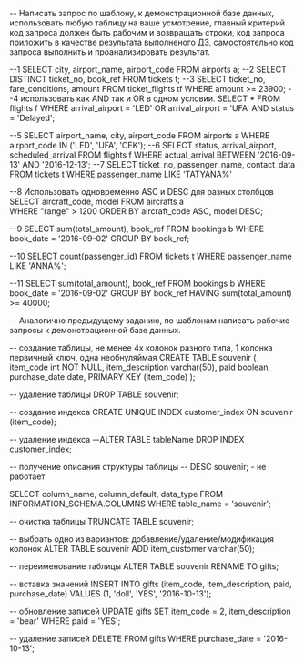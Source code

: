 -- Написать запрос по шаблону, к демонстрационной базе данных, использовать любую таблицу на ваше усмотрение, главный критерий код запроса должен быть рабочим и возвращать строки, код запроса приложить в качестве результата выполненого ДЗ, самостоятельно код запроса выполнить и проанализировать результат.


--1
SELECT city, airport_name, airport_code
FROM airports a;
--2
SELECT DISTINCT ticket_no, book_ref
FROM tickets t;
--3
SELECT ticket_no, fare_conditions, amount
FROM ticket_flights tf
WHERE amount >= 23900;
--4 использовать как AND так и OR в одном условии.
SELECT *
FROM flights f
WHERE arrival_airport  = 'LED' OR arrival_airport = 'UFA' AND status = 'Delayed';

--5
SELECT  airport_name, city, airport_code
FROM airports a
WHERE airport_code IN ('LED', 'UFA', 'CEK');
--6
SELECT status, arrival_airport, scheduled_arrival
FROM flights f
WHERE actual_arrival BETWEEN '2016-09-13' AND '2016-12-13';
--7
SELECT ticket_no, passenger_name, contact_data
FROM tickets t
WHERE passenger_name LIKE 'TATYANA%'

--8 Использовать одновременно ASC и DESC для разных столбцов
SELECT aircraft_code, model
FROM aircrafts a  
WHERE "range" > 1200
ORDER BY aircraft_code  ASC, model DESC;

--9
SELECT sum(total_amount), book_ref
FROM bookings b
WHERE book_date = '2016-09-02'
GROUP BY book_ref;

--10
SELECT count(passenger_id)
FROM tickets t
WHERE passenger_name LIKE 'ANNA%';

--11
SELECT sum(total_amount), book_ref
FROM bookings b
WHERE book_date = '2016-09-02'
GROUP BY book_ref
HAVING sum(total_amount) >= 40000;



-- Аналогично предыдущему заданию, по шаблонам написать рабочие запросы к демонстрационной базе данных.

-- создание таблицы, не менее 4х колонок разного типа, 1 колонка первичный ключ, одна необнуляймая
 CREATE TABLE souvenir (
   item_code int NOT NULL,
   item_description varchar(50),
   paid boolean,
   purchase_date date,
   PRIMARY KEY (item_code)
 );

-- удаление таблицы
DROP TABLE souvenir;

-- создание индекса
CREATE UNIQUE INDEX customer_index
ON souvenir (item_code);

-- удаление индекса
--ALTER TABLE tableName
DROP INDEX customer_index;

-- получение описания структуры таблицы
-- DESC souvenir;  - не работает

SELECT column_name, column_default, data_type
FROM INFORMATION_SCHEMA.COLUMNS
WHERE table_name = 'souvenir';

-- очистка таблицы
TRUNCATE TABLE souvenir;

-- выбрать одно из вариантов: добавление/удаление/модификация колонок
ALTER TABLE souvenir ADD item_customer varchar(50);

-- переименование таблицы
ALTER TABLE souvenir RENAME TO gifts;

-- вставка значений
INSERT INTO gifts (item_code, item_description, paid, purchase_date)
VALUES (1, 'doll', 'YES', '2016-10-13');

-- обновление записей
UPDATE gifts
SET item_code = 2, item_description = 'bear'
WHERE paid = 'YES';

-- удаление записей
DELETE FROM gifts
WHERE purchase_date = '2016-10-13';
